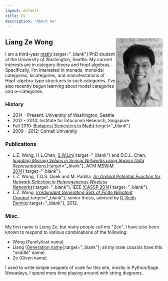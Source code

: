 ```yaml
---
layout: default
title: CV
description: "About me"
---
```


## Liang Ze Wong <img align="right" src="/images/photo.jpg" width="150" />

I am a third-year [math](http://www.math.washington.edu/){:target="_blank"} PhD student at the University of Washington, Seattle. 
My current interests are in category theory and Hopf algebras. Specifically, I'm interested in monads, monoidal categories, bicategories, and manisfestations of Hopf-algebra-type structures in such categories. I've also recently begun learning about model categories and $\infty$-categories.

### History

- 2014 - Present: University of Washington, Seattle
- 2012 - 2014: Institute for Infocomm Research, Singapore
- Fall 2010: [Budapest Semesters in Math](http://www.budapestsemesters.com/){:target="_blank"}
- 2009 - 2012: Cornell University

### Publications

- L.Z. Wong, H.L.Chen, [S.W.Lin](http://www1.i2r.a-star.edu.sg/~lins/){:target="_blank"} and D.C.L. Chen, [*Imputing Missing Values in Sensor Networks using Sparse Data Representations*](http://dx.doi.org/10.1145/2641798.2641816){:target="_blank"}, ACM [MSWiM 2014](http://mswimconf.com/2014/){:target="_blank"}.
- L.Z. Wong, T.Q.S. Quek and M. Padilla, [*An Ordinal Potential Function for Network Selection in Heterogeneous Wireless Networks*](http://dx.doi.org/10.1109/ICASSP.2014.6854780){:target="_blank"}, IEEE [ICASSP 2014](http://www.icassp2014.org/home.html){:target="_blank"}.
- L.Z. Wong, [*Irredundant Generating Sets of Finite Nilpotent Groups*](http://www.math.cornell.edu/files/Research/SeniorTheses/wongLiangThesis.pdf){:target="_blank"},  senior thesis, advised by [R. Keith Dennis](http://www.math.cornell.edu/m/People/Faculty/dennis){:target="_blank"}, 2012.

### Misc.
My first name is Liang Ze, but many people call me "Zee". I have also been known to respond to various combinations of the following:

- Wong (Family/last name)
- Liang ([Generation name](http://en.wikipedia.org/wiki/Generation_name){:target="_blank"}; all my male cousins have this "middle" name)
- Ze (Given name)

I used to write simple snippets of code for this site, mostly in Python/Sage. Nowadays, I spend more time playing around with string diagrams.

